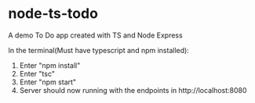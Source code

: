 # node-ts-todo
A demo To Do app created with TS and Node Express

In the terminal(Must have typescript and npm installed): 

1. Enter "npm install"
2. Enter "tsc"
3. Enter "npm start"
4. Server should now running with the endpoints in http://localhost:8080
